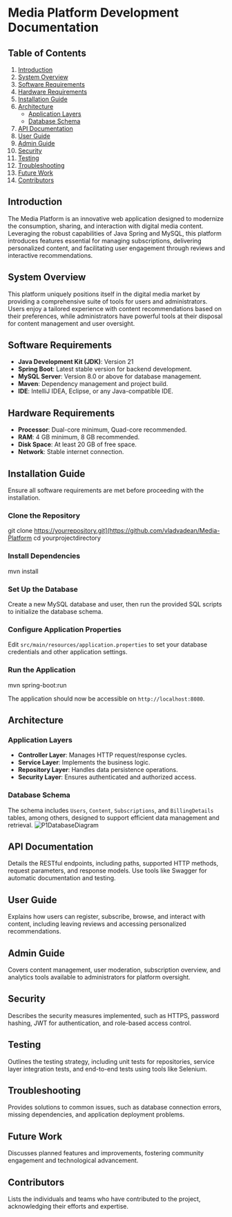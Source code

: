# Media Platform Development Documentation

## Table of Contents
1. [Introduction](#introduction)
2. [System Overview](#system-overview)
3. [Software Requirements](#software-requirements)
4. [Hardware Requirements](#hardware-requirements)
5. [Installation Guide](#installation-guide)
6. [Architecture](#architecture)
   - [Application Layers](#application-layers)
   - [Database Schema](#database-schema)
7. [API Documentation](#api-documentation)
8. [User Guide](#user-guide)
9. [Admin Guide](#admin-guide)
10. [Security](#security)
11. [Testing](#testing)
12. [Troubleshooting](#troubleshooting)
13. [Future Work](#future-work)
14. [Contributors](#contributors)

## Introduction

The Media Platform is an innovative web application designed to modernize the consumption, sharing, and interaction with digital media content. Leveraging the robust capabilities of Java Spring and MySQL, this platform introduces features essential for managing subscriptions, delivering personalized content, and facilitating user engagement through reviews and interactive recommendations.

## System Overview

This platform uniquely positions itself in the digital media market by providing a comprehensive suite of tools for users and administrators. Users enjoy a tailored experience with content recommendations based on their preferences, while administrators have powerful tools at their disposal for content management and user oversight.

## Software Requirements

- **Java Development Kit (JDK)**: Version 21
- **Spring Boot**: Latest stable version for backend development.
- **MySQL Server**: Version 8.0 or above for database management.
- **Maven**: Dependency management and project build.
- **IDE**: IntelliJ IDEA, Eclipse, or any Java-compatible IDE.

## Hardware Requirements

- **Processor**: Dual-core minimum, Quad-core recommended.
- **RAM**: 4 GB minimum, 8 GB recommended.
- **Disk Space**: At least 20 GB of free space.
- **Network**: Stable internet connection.

## Installation Guide

Ensure all software requirements are met before proceeding with the installation.

### Clone the Repository

git clone https://yourrepository.git](https://github.com/vladvadean/Media-Platform
cd yourprojectdirectory

### Install Dependencies

mvn install


### Set Up the Database
Create a new MySQL database and user, then run the provided SQL scripts to initialize the database schema.

### Configure Application Properties
Edit `src/main/resources/application.properties` to set your database credentials and other application settings.

### Run the Application

mvn spring-boot:run

The application should now be accessible on `http://localhost:8080`.

## Architecture

### Application Layers
- **Controller Layer**: Manages HTTP request/response cycles.
- **Service Layer**: Implements the business logic.
- **Repository Layer**: Handles data persistence operations.
- **Security Layer**: Ensures authenticated and authorized access.

### Database Schema
The schema includes `Users`, `Content`, `Subscriptions`, and `BillingDetails` tables, among others, designed to support efficient data management and retrieval.
![P1DatabaseDiagram](https://github.com/vladvadean/Media-Platform/assets/126804850/9fe85114-b5e6-4248-bb25-ae4117fd4f72)

## API Documentation
Details the RESTful endpoints, including paths, supported HTTP methods, request parameters, and response models. Use tools like Swagger for automatic documentation and testing.

## User Guide
Explains how users can register, subscribe, browse, and interact with content, including leaving reviews and accessing personalized recommendations.

## Admin Guide
Covers content management, user moderation, subscription overview, and analytics tools available to administrators for platform oversight.

## Security
Describes the security measures implemented, such as HTTPS, password hashing, JWT for authentication, and role-based access control.

## Testing
Outlines the testing strategy, including unit tests for repositories, service layer integration tests, and end-to-end tests using tools like Selenium.

## Troubleshooting
Provides solutions to common issues, such as database connection errors, missing dependencies, and application deployment problems.

## Future Work
Discusses planned features and improvements, fostering community engagement and technological advancement.

## Contributors
Lists the individuals and teams who have contributed to the project, acknowledging their efforts and expertise.
